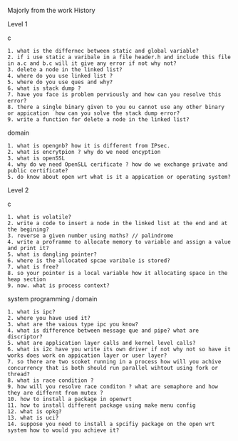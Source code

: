 
Majorly from the work History

Level 1

c
 
    1. what is the differnec between static and global variable?
    2. if i use static a varibale in a file header.h and include this file in a.c and b.c will it give any error if not why not?
    3. delete a node in the linked list?
    4. where do you use linked list ?
    5. where do you use ques and why?
    6. what is stack dump ?
    7. have you face is problem perviously and how can you resolve this error?
    8. there a single binary given to you ou cannot use any other binary or appication  how can you solve the stack dump error?
    9. write a function for delete a node in the linked list?
    

domain

    1. what is opengnb? how it is different from IPsec.
    2. what is encrytpion ? why do we need encyption
    3. what is openSSL
    4. why do we need OpenSLL cerificate ? how do we exchange private and public certificate?
    5. do know about open wrt what is it a appication or operating system?
     


Level 2 

c

    1. what is volatile?
    2. write a code to insert a node in the linked list at the end and at the begining?
    3. reverse a given number using maths? // palindrome
    4. write a proframme to allocate memory to variable and assign a value and print it?
    5. what is dangling pointer?
    6. where is the allocated spcae varibale is stored?
    7. what is free? 
    8. so your pointer is a local variable how it allocating space in the heap section 
    9. now. what is process context?
 

system programming / domain
    
    
    1. what is ipc?
    2. where you have used it?
    3. what are the vaious type ipc you know?
    4. what is difference between message que and pipe? what are discriptor?
    5. what are application layer calls and kernel level calls?
    6. what is i2c have you write its own driver if not why not so have it works does work on appication layer or user layer?
    7. so there are two scoket running in a process how will you achive concurrency that is both should run parallel wihtout using fork or thread?
    8. what is race condition ?
    9. how will you resolve race conditon ? what are semaphore and how they are differnt from mutex ?
    10. how to install a package in openwrt
    11. how to install different package using make menu config
    12. what is opkg? 
    13. what is uci?
    14. suppose you need to install a spcifiy package on the open wrt system how to would you achieve it?
